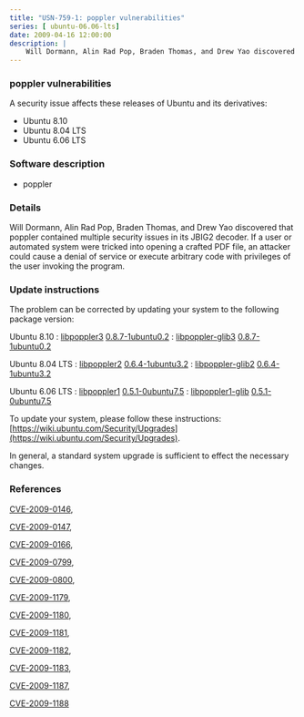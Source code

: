 ```yaml
---
title: "USN-759-1: poppler vulnerabilities"
series: [ ubuntu-06.06-lts]
date: 2009-04-16 12:00:00
description: |
    Will Dormann, Alin Rad Pop, Braden Thomas, and Drew Yao discovered that poppler contained multiple security issues in its JBIG2 decoder. If a user or automated system were tricked into opening a crafted PDF file, an attacker could cause a denial of service or execute arbitrary code with privileges of the user invoking the program. 
--- 
```

 
### poppler vulnerabilities

A security issue affects these releases of Ubuntu and its derivatives:

* Ubuntu 8.10
* Ubuntu 8.04 LTS
* Ubuntu 6.06 LTS

### Software description

* poppler 

### Details

Will Dormann, Alin Rad Pop, Braden Thomas, and Drew Yao discovered that poppler contained multiple security issues in its JBIG2 decoder. If a user or automated system were tricked into opening a crafted PDF file, an attacker could cause a denial of service or execute arbitrary code with privileges of the user invoking the program. 

### Update instructions

The problem can be corrected by updating your system to the following package version:

Ubuntu 8.10
 : [libpoppler3](https://launchpad.net/ubuntu/+source/poppler) <span> [0.8.7-1ubuntu0.2](https://launchpad.net/ubuntu/+source/poppler/0.8.7-1ubuntu0.2) </span> 
 : [libpoppler-glib3](https://launchpad.net/ubuntu/+source/poppler) <span> [0.8.7-1ubuntu0.2](https://launchpad.net/ubuntu/+source/poppler/0.8.7-1ubuntu0.2) </span> 

Ubuntu 8.04 LTS
 : [libpoppler2](https://launchpad.net/ubuntu/+source/poppler) <span> [0.6.4-1ubuntu3.2](https://launchpad.net/ubuntu/+source/poppler/0.6.4-1ubuntu3.2) </span> 
 : [libpoppler-glib2](https://launchpad.net/ubuntu/+source/poppler) <span> [0.6.4-1ubuntu3.2](https://launchpad.net/ubuntu/+source/poppler/0.6.4-1ubuntu3.2) </span> 

Ubuntu 6.06 LTS
 : [libpoppler1](https://launchpad.net/ubuntu/+source/poppler) <span> [0.5.1-0ubuntu7.5](https://launchpad.net/ubuntu/+source/poppler/0.5.1-0ubuntu7.5) </span> 
 : [libpoppler1-glib](https://launchpad.net/ubuntu/+source/poppler) <span> [0.5.1-0ubuntu7.5](https://launchpad.net/ubuntu/+source/poppler/0.5.1-0ubuntu7.5) </span> 

To update your system, please follow these instructions: [https://wiki.ubuntu.com/Security/Upgrades](https://wiki.ubuntu.com/Security/Upgrades).

In general, a standard system upgrade is sufficient to effect the necessary changes. 

### References

 [CVE-2009-0146](http://people.ubuntu.com/~ubuntu-security/cve/CVE-2009-0146), 

 [CVE-2009-0147](http://people.ubuntu.com/~ubuntu-security/cve/CVE-2009-0147), 

 [CVE-2009-0166](http://people.ubuntu.com/~ubuntu-security/cve/CVE-2009-0166), 

 [CVE-2009-0799](http://people.ubuntu.com/~ubuntu-security/cve/CVE-2009-0799), 

 [CVE-2009-0800](http://people.ubuntu.com/~ubuntu-security/cve/CVE-2009-0800), 

 [CVE-2009-1179](http://people.ubuntu.com/~ubuntu-security/cve/CVE-2009-1179), 

 [CVE-2009-1180](http://people.ubuntu.com/~ubuntu-security/cve/CVE-2009-1180), 

 [CVE-2009-1181](http://people.ubuntu.com/~ubuntu-security/cve/CVE-2009-1181), 

 [CVE-2009-1182](http://people.ubuntu.com/~ubuntu-security/cve/CVE-2009-1182), 

 [CVE-2009-1183](http://people.ubuntu.com/~ubuntu-security/cve/CVE-2009-1183), 

 [CVE-2009-1187](http://people.ubuntu.com/~ubuntu-security/cve/CVE-2009-1187), 

 [CVE-2009-1188](http://people.ubuntu.com/~ubuntu-security/cve/CVE-2009-1188)
 

